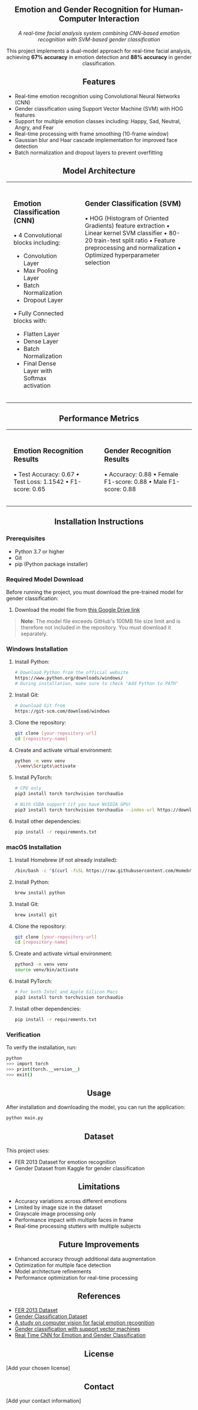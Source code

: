 <h2 align="center">Emotion and Gender Recognition for Human-Computer Interaction</h2>

<p align="center"><i>A real-time facial analysis system combining CNN-based emotion recognition with SVM-based gender classification</i></p>

<div align="center">This project implements a dual-model approach for real-time facial analysis, achieving <b>67% accuracy</b> in emotion detection and <b>88% accuracy</b> in gender classification.</div>

<h2 align="center">Features</h2>

- Real-time emotion recognition using Convolutional Neural Networks (CNN)
- Gender classification using Support Vector Machine (SVM) with HOG features
- Support for multiple emotion classes including: Happy, Sad, Neutral, Angry, and Fear
- Real-time processing with frame smoothing (10-frame window)
- Gaussian blur and Haar cascade implementation for improved face detection
- Batch normalization and dropout layers to prevent overfitting

<h2 align="center">Model Architecture</h2>

<table align="center" style="margin: 0 auto; border-collapse: collapse;">
<tr>
<td align="left" style="padding: 20px; vertical-align: top;">
<h3>Emotion Classification (CNN)</h3>

• 4 Convolutional blocks including:
  - Convolution Layer
  - Max Pooling Layer
  - Batch Normalization
  - Dropout Layer

• Fully Connected blocks with:
  - Flatten Layer
  - Dense Layer
  - Batch Normalization
  - Final Dense Layer with Softmax activation
</td>
<td align="left" style="padding: 20px; vertical-align: top;">
<h3>Gender Classification (SVM)</h3>

• HOG (Histogram of Oriented Gradients) feature extraction
• Linear kernel SVM classifier
• 80-20 train-test split ratio
• Feature preprocessing and normalization
• Optimized hyperparameter selection
</td>
</tr>
</table>

<h2 align="center">Performance Metrics</h2>

<table align="center" style="margin: 0 auto; border-collapse: collapse;">
<tr>
<td align="left" style="padding: 20px; vertical-align: top;">
<h3>Emotion Recognition Results</h3>

• Test Accuracy: 0.67
• Test Loss: 1.1542
• F1-score: 0.65
</td>
<td align="left" style="padding: 20px; vertical-align: top;">
<h3>Gender Recognition Results</h3>

• Accuracy: 0.88
• Female F1-score: 0.88
• Male F1-score: 0.88
</td>
</tr>
</table>

<h2 align="center">Installation Instructions</h2>

### Prerequisites
- Python 3.7 or higher
- Git
- pip (Python package installer)

### Required Model Download
Before running the project, you must download the pre-trained model for gender classification:
1. Download the model file from [this Google Drive link](https://drive.google.com/file/d/1dTc5i03YORHfJlixI6TDWCmLmEsLin2O/view?usp=sharing)

> **Note**: The model file exceeds GitHub's 100MB file size limit and is therefore not included in the repository. You must download it separately.

### Windows Installation

1. Install Python:
   ```bash
   # Download Python from the official website
   https://www.python.org/downloads/windows/
   # During installation, make sure to check "Add Python to PATH"
   ```

2. Install Git:
   ```bash
   # Download Git from
   https://git-scm.com/download/windows
   ```

3. Clone the repository:
   ```bash
   git clone [your-repository-url]
   cd [repository-name]
   ```

4. Create and activate virtual environment:
   ```bash
   python -m venv venv
   .\venv\Scripts\activate
   ```

5. Install PyTorch:
   ```bash
   # CPU only
   pip3 install torch torchvision torchaudio
   
   # With CUDA support (if you have NVIDIA GPU)
   pip3 install torch torchvision torchaudio --index-url https://download.pytorch.org/whl/cu118
   ```

6. Install other dependencies:
   ```bash
   pip install -r requirements.txt
   ```

### macOS Installation

1. Install Homebrew (if not already installed):
   ```bash
   /bin/bash -c "$(curl -fsSL https://raw.githubusercontent.com/Homebrew/install/master/install.sh)"
   ```

2. Install Python:
   ```bash
   brew install python
   ```

3. Install Git:
   ```bash
   brew install git
   ```

4. Clone the repository:
   ```bash
   git clone [your-repository-url]
   cd [repository-name]
   ```

5. Create and activate virtual environment:
   ```bash
   python3 -m venv venv
   source venv/bin/activate
   ```

6. Install PyTorch:
   ```bash
   # For both Intel and Apple Silicon Macs
   pip3 install torch torchvision torchaudio
   ```

7. Install other dependencies:
   ```bash
   pip install -r requirements.txt
   ```

### Verification
To verify the installation, run:
```bash
python
>>> import torch
>>> print(torch.__version__)
>>> exit()
```

<h2 align="center">Usage</h2>

After installation and downloading the model, you can run the application:

```bash
python main.py
```

<h2 align="center">Dataset</h2>

This project uses:
- FER 2013 Dataset for emotion recognition
- Gender Dataset from Kaggle for gender classification

<h2 align="center">Limitations</h2>

- Accuracy variations across different emotions
- Limited by image size in the dataset
- Grayscale image processing only
- Performance impact with multiple faces in frame
- Real-time processing stutters with multiple subjects

<h2 align="center">Future Improvements</h2>

- Enhanced accuracy through additional data augmentation
- Optimization for multiple face detection
- Model architecture refinements
- Performance optimization for real-time processing

<h2 align="center">References</h2>

- [FER 2013 Dataset](https://www.kaggle.com/datasets/msambare/fer2013/data)
- [Gender Classification Dataset](https://www.kaggle.com/datasets/yasserhessein/gender-dataset)
- [A study on computer vision for facial emotion recognition](https://www.nature.com/articles/s41598-023-35446-4.pdf)
- [Gender classification with support vector machines](https://ieeexplore.ieee.org/document/840651)
- [Real Time CNN for Emotion and Gender Classification](https://github.com/oarriaga/face_classification/blob/master/report.pdf)

<h2 align="center">License</h2>

[Add your chosen license]

<h2 align="center">Contact</h2>

[Add your contact information]
